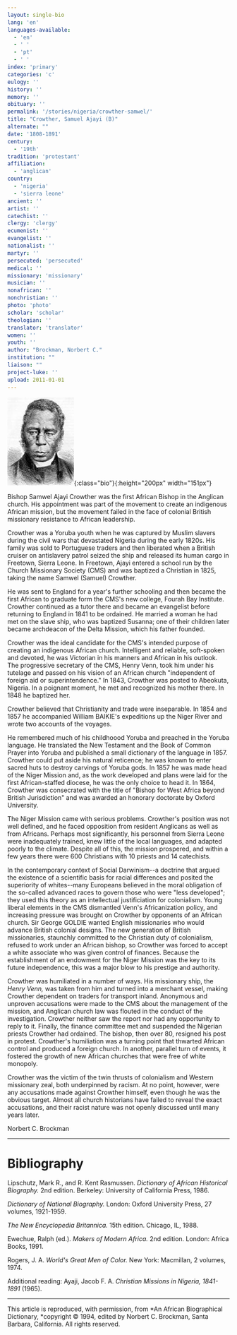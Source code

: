 ```yaml
---
layout: single-bio
lang: 'en'
languages-available:
  - 'en'
  - ' '
  - 'pt'
  - ' '
index: 'primary'
categories: 'c'
eulogy: ''
history: ''
memory: ''
obituary: ''
permalink: '/stories/nigeria/crowther-samwel/'
title: "Crowther, Samuel Ajayi (B)"
alternate: ""
date: '1808-1891'
century:
  - '19th'
tradition: 'protestant'
affiliation:
  - 'anglican'
country:
  - 'nigeria'
  - 'sierra leone'
ancient: ''
artist: ''
catechist: ''
clergy: 'clergy'
ecumenist: ''
evangelist: ''
nationalist: ''
martyr: ''
persecuted: 'persecuted'
medical: ''
missionary: 'missionary'
musician: ''
nonafrican: ''
nonchristian: ''
photo: 'photo'
scholar: 'scholar'
theologian: ''
translator: 'translator'
women: ''
youth: ''
author: "Brockman, Norbert C."
institution: ""
liaison: ""
project-luke: ''
upload: 2011-01-01
---
```


![Samuel Ajayi Crowther](/images/bio-pics/nigeria/crowther-samwel/Crowther.jpg){:class="bio"}{:height="200px" width="151px"}

Bishop Samwel Ajayi Crowther was the first African Bishop in the Anglican church.  His appointment was part of the movement to create an indigenous African mission, but the movement failed in the face of colonial British missionary resistance to African leadership.

Crowther was a Yoruba youth when he was captured by Muslim slavers during the civil wars that devastated Nigeria during the early 1820s.  His family was sold to Portuguese traders and then liberated when a British cruiser on antislavery patrol seized the ship and released its human cargo in Freetown, Sierra Leone.  In Freetown, Ajayi entered a school run by the Church Missionary Society (CMS) and was baptized a Christian in 1825, taking the name Samwel (Samuel) Crowther.

He was sent to England for a year's further schooling and then became the first African to graduate form the CMS's new college, Fourah Bay Institute.  Crowther continued as a tutor there and became an evangelist before returning to England in 1841 to be ordained.  He married a woman he had met on the slave ship, who was baptized Susanna; one of their children later became archdeacon of the Delta Mission, which his father founded.

Crowther was the ideal candidate for the CMS's intended purpose of creating an indigenous African church.  Intelligent and reliable, soft-spoken and devoted, he was Victorian in his manners and African in his outlook.  The progressive secretary of the CMS, Henry Venn, took him under his tutelage and passed on his vision of an African church "independent of foreign aid or superintendence."  In 1843, Crowther was posted to Abeokuta, Nigeria.  In a poignant moment, he met and recognized his mother there.  In 1848 he baptized her.

Crowther believed that Christianity and trade were inseparable.  In 1854 and 1857 he accompanied William BAIKIE's expeditions up the Niger River and wrote two accounts of the voyages.

He remembered much of his childhoood Yoruba and preached in the Yoruba language.  He translated the New Testament and the Book of Common Prayer into Yoruba and published a small dictionary of the language in 1857.  Crowther could put aside his natural reticence; he was known to enter sacred huts to destroy carvings of Yoruba gods.  In 1857 he was made head of the Niger Mission and, as the work developed and plans were laid for the first African-staffed diocese, he was the only choice to head it.  In 1864, Crowther was consecrated with the title of "Bishop for West Africa beyond British Jurisdiction" and was awarded an honorary doctorate by Oxford University.

The Niger Mission came with serious problems.  Crowther's position was not well defined, and he faced opposition from resident Anglicans as well as from Africans.  Perhaps most significantly, his personnel from Sierra Leone were inadequately trained, knew little of the local languages, and adapted poorly to the climate.  Despite all of this, the mission prospered, and within a few years there were 600 Christians with 10 priests and 14 catechists.

In the contemporary context of Social Darwinism--a doctrine that argued the existence of a scientific basis for racial differences and posited the superiority of whites--many Europeans believed in the moral obligation of the so-called advanced races to govern those who were "less developed"; they used this theory as an intellectual justificiation for colonialism.  Young liberal elements in the CMS dismantled Venn's Africanization policy, and increasing pressure was brought on Crowther by opponents of an African church.  Sir George GOLDIE wanted English missionaries who would advance British colonial designs.  The new generation of British missionaries, staunchly committed to the Christian duty of colonialism, refused to work under an African bishop, so Crowther was forced to accept a white associate who was given control of finances.  Because the establishment of an endowment for the Niger Mission was the key to its future independence, this was a major blow to his prestige and authority.

Crowther was humiliated in a number of ways.  His missionary ship, the *Henry Venn,* was taken from him and turned into a merchant vessel, making Crowther dependent on traders for transport inland.  Anonymous and unproven accusations were made to the CMS about the management of the mission, and Anglican church law was flouted in the conduct of the investigation.  Crowther neither saw the report nor had any opportunity to reply to it.  Finally, the finance committee met and suspended the Nigerian priests Crowther had ordained.  The bishop, then over 80, resigned his post in protest.  Crowther's humiliation was a turning point that thwarted African control and produced a foreign church.  In another, parallel turn of events, it fostered the growth of new African churches that were free of white monopoly.

Crowther was the victim of the twin thrusts of colonialism and Western missionary zeal, both underpinned by racism.  At no point, however, were any accusations made against Crowther himself, even though he was the obvious target.  Almost all church historians have failed to reveal the exact accusations, and their racist nature was not openly discussed until many years later.

Norbert C. Brockman

---

# Bibliography

Lipschutz, Mark R., and R. Kent Rasmussen.  *Dictionary of African Historical Biography.*  2nd edition.  Berkeley: University of California Press, 1986.

*Dictionary of National Biography.*  London: Oxford University Press, 27 volumes, 1921-1959.

*The New Encyclopedia Britannica.*  15th edition.  Chicago, IL, 1988.

Ewechue, Ralph (ed.).  *Makers of Modern Africa.*  2nd edition.  London: Africa Books, 1991.

Rogers, J. A.  *World's Great Men of Color.*  New York: Macmillan, 2 volumes, 1974.

Additional reading: Ayaji, Jacob F. A.  *Christian Missions in Nigeria, 1841-1891* (1965).

---

This article is reproduced, with permission, from *An African Biographical Dictionary, *copyright &copy; 1994, edited by Norbert C. Brockman, Santa Barbara, California. All rights reserved.
